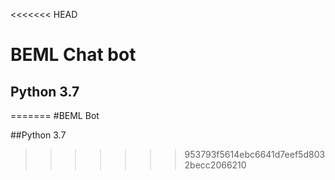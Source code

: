 <<<<<<< HEAD
# BEML Chat bot
## Python 3.7
=======
#BEML Bot

##Python 3.7
>>>>>>> 953793f5614ebc6641d7eef5d8032becc2066210

